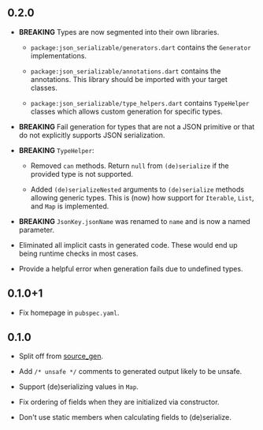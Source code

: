 ## 0.2.0

* **BREAKING** Types are now segmented into their own libraries.

  * `package:json_serializable/generators.dart` contains the `Generator` 
    implementations.
  
  * `package:json_serializable/annotations.dart` contains the annotations.
    This library should be imported with your target classes.
    
  * `package:json_serializable/type_helpers.dart` contains `TypeHelper` classes
    which allows custom generation for specific types. 

* **BREAKING** Fail generation for types that are not a JSON primitive or that
  do not explicitly supports JSON serialization. 
  
* **BREAKING** `TypeHelper`:

  * Removed `can` methods. Return `null` from `(de)serialize` if the provided
    type is not supported.
    
  * Added `(de)serializeNested` arguments to `(de)serialize` methods allowing
    generic types. This is (now) how support for `Iterable`, `List`, and `Map`
    is implemented.
    
* **BREAKING** `JsonKey.jsonName` was renamed to `name` and is now a named
  parameter.
   
* Eliminated all implicit casts in generated code. These would end up being
  runtime checks in most cases.

* Provide a helpful error when generation fails due to undefined types.

## 0.1.0+1

* Fix homepage in `pubspec.yaml`.

## 0.1.0

* Split off from [source_gen](https://pub.dartlang.org/packages/source_gen).

* Add `/* unsafe */` comments to generated output likely to be unsafe.

* Support (de)serializing values in `Map`.

* Fix ordering of fields when they are initialized via constructor.

* Don't use static members when calculating fields to (de)serialize.
